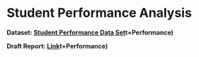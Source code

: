 # Student Performance Analysis

**Dataset: [Student Performance Data Set](https://archive.ics.uci.edu/ml/datasets/Studen)t+Performance)**

**Draft Report: [Link](https://docs.google.com/document/d/1dcfqB4wSCVZQP9nqa0tKlM3afpuTEsSvV7Zh8Hm9f_A/edit)t+Performance)**
